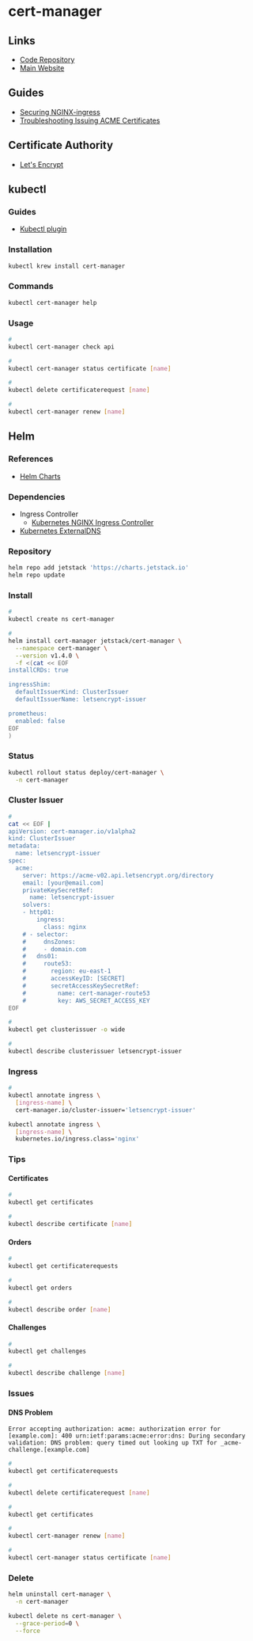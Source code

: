 # cert-manager

<!--
kubectl patch ingress/mobilecapture-mobile-capture -p '{"metadata":{"annotations":{"cert-manager.io/issuer":"letsencrypt-prod"}}}'

https://github.com/Thakurvaibhav/k8s/tree/master/cert-manager

https://github.com/kubernetes-up-and-running/kuard
-->

## Links

- [Code Repository](https://github.com/jetstack/cert-manager)
- [Main Website](https://cert-manager.io/)

## Guides

- [Securing NGINX-ingress](https://cert-manager.io/docs/tutorials/acme/ingress/)
- [Troubleshooting Issuing ACME Certificates](https://cert-manager.io/docs/faq/acme/)

## Certificate Authority

- [Let's Encrypt](/letsencrypt.md)

## kubectl

### Guides

- [Kubectl plugin](https://cert-manager.io/next-docs/usage/kubectl-plugin/)

### Installation

```sh
kubectl krew install cert-manager
```

### Commands

```sh
kubectl cert-manager help
```

### Usage

```sh
#
kubectl cert-manager check api

#
kubectl cert-manager status certificate [name]

#
kubectl delete certificaterequest [name]

#
kubectl cert-manager renew [name]
```

## Helm

### References

- [Helm Charts](https://github.com/jetstack/cert-manager/tree/master/deploy/charts/cert-manager)

### Dependencies

- Ingress Controller
  - [Kubernetes NGINX Ingress Controller](/kubernetes/ingress-controllers/ingress-nginx/README.md#helm)
- [Kubernetes ExternalDNS](/kubernetes/kubernetes-external-dns.md#helm)

### Repository

```sh
helm repo add jetstack 'https://charts.jetstack.io'
helm repo update
```

### Install

```sh
#
kubectl create ns cert-manager

#
helm install cert-manager jetstack/cert-manager \
  --namespace cert-manager \
  --version v1.4.0 \
  -f <(cat << EOF
installCRDs: true

ingressShim:
  defaultIssuerKind: ClusterIssuer
  defaultIssuerName: letsencrypt-issuer

prometheus:
  enabled: false
EOF
)
```

### Status

```sh
kubectl rollout status deploy/cert-manager \
  -n cert-manager
```

### Cluster Issuer

```sh
#
cat << EOF |
apiVersion: cert-manager.io/v1alpha2
kind: ClusterIssuer
metadata:
  name: letsencrypt-issuer
spec:
  acme:
    server: https://acme-v02.api.letsencrypt.org/directory
    email: [your@email.com]
    privateKeySecretRef:
      name: letsencrypt-issuer
    solvers:
    - http01:
        ingress:
          class: nginx
    # - selector:
    #     dnsZones:
    #     - domain.com
    #   dns01:
    #     route53:
    #       region: eu-east-1
    #       accessKeyID: [SECRET]
    #       secretAccessKeySecretRef:
    #         name: cert-manager-route53
    #         key: AWS_SECRET_ACCESS_KEY
EOF

#
kubectl get clusterissuer -o wide

#
kubectl describe clusterissuer letsencrypt-issuer
```

<!-- ####

Identity and Access Management (IAM) -> Users -> letsencrypt-issuer
Identity and Access Management (IAM) -> Policies -> letsencrypt-issuer

```sh
cat << EOF > ./letsencrypt-issuer.json
{
  "Version": "2012-10-17",
  "Statement": [
    {
      "Effect": "Allow",
      "Action": "route53:GetChange",
      "Resource": "arn:aws:route53:::change/*"
    },
    {
      "Effect": "Allow",
      "Action": "route53:ChangeResourceRecordSets",
      "Resource": "arn:aws:route53:::hostedzone/*"
    },
    {
      "Effect": "Allow",
      "Action": "route53:ListHostedZonesByName",
      "Resource": "*"
    }
  ]
}
EOF
``` -->

### Ingress

```sh
#
kubectl annotate ingress \
  [ingress-name] \
  cert-manager.io/cluster-issuer='letsencrypt-issuer'

kubectl annotate ingress \
  [ingress-name] \
  kubernetes.io/ingress.class='nginx'
```

<!--
letsencrypt-issuer
letsencrypt-wildcard
letsencrypt-staging
letsencrypt-prod
-->

### Tips

#### Certificates

```sh
#
kubectl get certificates

#
kubectl describe certificate [name]
```

#### Orders

```sh
#
kubectl get certificaterequests

#
kubectl get orders

#
kubectl describe order [name]
```

#### Challenges

```sh
#
kubectl get challenges

#
kubectl describe challenge [name]
```

### Issues

<!-- ####

```log
The certificate request has failed to complete and will be retried: Failed to wait for order resource "[name]" to become ready: order is in "invalid" state:
```

TODO -->

#### DNS Problem

```log
Error accepting authorization: acme: authorization error for [example.com]: 400 urn:ietf:params:acme:error:dns: During secondary validation: DNS problem: query timed out looking up TXT for _acme-challenge.[example.com]
```

```sh
#
kubectl get certificaterequests

#
kubectl delete certificaterequest [name]

#
kubectl get certificates

#
kubectl cert-manager renew [name]

#
kubectl cert-manager status certificate [name]
```

<!-- #### Rate Limit

```log
429 urn:ietf:params:acme:error:rateLimited: Error creating new order :: too many certificates already issued for: [domain]: see https://letsencrypt.org/docs/rate-limits/
```

TODO -->

### Delete

```sh
helm uninstall cert-manager \
  -n cert-manager

kubectl delete ns cert-manager \
  --grace-period=0 \
  --force
```
